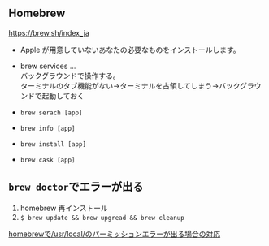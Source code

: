 ## Homebrew
https://brew.sh/index_ja
- Apple が用意していないあなたの必要なものをインストールします。

- brew services ...   
バックグラウンドで操作する。  
ターミナルのタブ機能がない→ターミナルを占領してしまう→バックグラウンドで起動しておく

- `brew serach [app]`
- `brew info [app]`
- `brew install [app]`
- `brew cask [app]`

## `brew doctor`でエラーが出る
1. homebrew 再インストール
1. `$ brew update && brew upgread && brew cleanup`

[homebrewで/usr/local/のパーミッションエラーが出る場合の対応](https://qiita.com/k-hotta/items/7236f68ef26f7771b02f)
 

